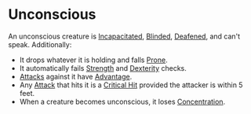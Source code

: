 # Unconscious

An unconscious creature is [Incapacitated](Incapacitated.md), [Blinded](Blinded.md), [Deafened](Deafened.md), and can't speak. Additionally:

- It drops whatever it is holding and falls [Prone](Prone.md).
- It automatically fails [Strength](../../Player%20Characters/The%20Ability%20Scores/Strength.md) and [Dexterity](../../Player%20Characters/The%20Ability%20Scores/Dexterity.md) checks.
- [Attacks](../Combat/Attack.md) against it have [Advantage](../Die%20Rolling%20Mechanics/Advantage.md).
- Any [Attack](../Combat/Attack.md) that hits it is a [Critical Hit](../Die%20Rolling%20Mechanics/Critical%20Hit.md) provided the attacker is within 5 feet.
- When a creature becomes unconscious, it loses [Concentration](../../Magic/Spells/Concentration.md).
